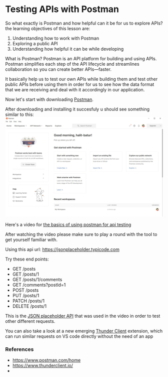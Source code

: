 # Testing APIs with Postman
So what exactly is Postman and how helpful can it be for us to explore APIs? the learning objectives of this lesson are:
1. Understanding how to work with Postman
2. Exploring a public API
3. Understanding how helpful it can be while developing

What is Postman?
Postman is an API platform for building and using APIs. Postman simplifies each step of the API lifecycle and streamlines collaboration so you can create better APIs—faster.

It basically help us to test our own APIs while building them and test other public APIs before using them in order for us to see how the data format that we are receiving and deal with it accordingly in our application.

Now let's start with downloading [Postman](https://www.postman.com/downloads/).

After downloading and installing it succesfuly u should see something similar to this:
<img src="./assets/postman.jpg">

Here's a video for [the basics of using postman for api testing](https://www.youtube.com/watch?v=t5n07Ybz7yI)

After watching the video please make sure to play a round with the tool to get yourself familiar with.

Using this api url: https://jsonplaceholder.typicode.com

Try these end points:
- GET /posts
- GET /posts/1
- GET /posts/1/comments
- GET /comments?postId=1
- POST /posts
- PUT /posts/1
- PATCH /posts/1
- DELETE /posts/1


This is the [JSON placeholder API](https://jsonplaceholder.typicode.com/) that was used in the video in order to test other different requests.

You can also take a look at a new emerging [Thunder Client](https://www.thunderclient.io/) extension, which can run similar requests on VS code directly without the need of an app 

### References

- https://www.postman.com/home
- https://www.thunderclient.io/
- 